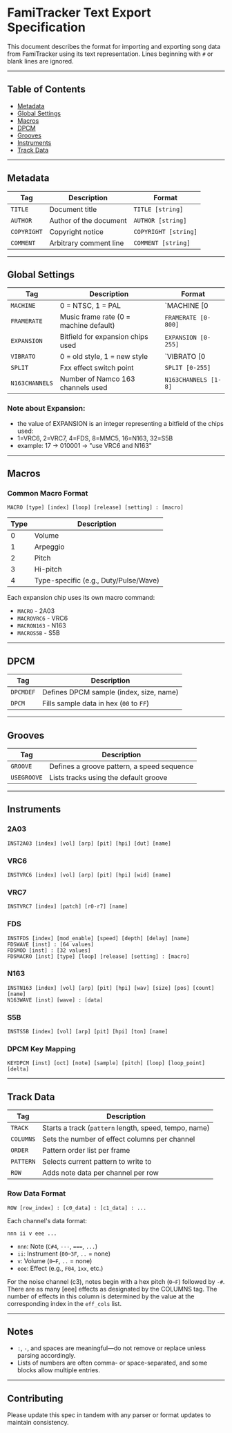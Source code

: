 # FamiTracker Text Export Specification
This document describes the format for importing and exporting song data from FamiTracker using its text representation. Lines beginning with `#` or blank lines are ignored.

---

## Table of Contents

- [Metadata](#metadata)
- [Global Settings](#global-settings)
- [Macros](#macros)
- [DPCM](#dpcm)
- [Grooves](#grooves)
- [Instruments](#instruments)
- [Track Data](#track-data)

---

## Metadata

| Tag         | Description             | Format               |
|-------------|-------------------------|----------------------|
| `TITLE`     | Document title          | `TITLE [string]`     |
| `AUTHOR`    | Author of the document  | `AUTHOR [string]`    |
| `COPYRIGHT` | Copyright notice        | `COPYRIGHT [string]` |
| `COMMENT`   | Arbitrary comment line  | `COMMENT [string]`   |

---

## Global Settings

| Tag          | Description                                  | Format |
|---------------|----------------------------------------------|--------|
| `MACHINE`     | 0 = NTSC, 1 = PAL                            | `MACHINE [0|1]` |
| `FRAMERATE`   | Music frame rate (0 = machine default)       | `FRAMERATE [0-800]` |
| `EXPANSION`   | Bitfield for expansion chips used            | `EXPANSION [0-255]` |
| `VIBRATO`     | 0 = old style, 1 = new style                 | `VIBRATO [0|1]` |
| `SPLIT`       | Fxx effect switch point                      | `SPLIT [0-255]` |
| `N163CHANNELS`| Number of Namco 163 channels used            | `N163CHANNELS [1-8]` |

### Note about Expansion:
- the value of EXPANSION is an integer representing a bitfield of the chips used:
- 1=VRC6, 2=VRC7, 4=FDS, 8=MMC5, 16=N163, 32=S5B
- example: 17 -> 010001 -> "use VRC6 and N163"

---

## Macros

### Common Macro Format

```plaintext
MACRO [type] [index] [loop] [release] [setting] : [macro]
```

| Type     | Description       |
|----------|-------------------|
| 0        | Volume            |
| 1        | Arpeggio          |
| 2        | Pitch             |
| 3        | Hi-pitch          |
| 4        | Type-specific (e.g., Duty/Pulse/Wave) |

Each expansion chip uses its own macro command:

- `MACRO` - 2A03
- `MACROVRC6` - VRC6
- `MACRON163` - N163
- `MACROS5B` - S5B

---

## DPCM

| Tag        | Description |
|------------|-------------|
| `DPCMDEF`  | Defines DPCM sample (index, size, name) |
| `DPCM`     | Fills sample data in hex (`00` to `FF`) |

---

## Grooves

| Tag        | Description |
|------------|-------------|
| `GROOVE`   | Defines a groove pattern, a speed sequence |
| `USEGROOVE`| Lists tracks using the default groove      |

---

## Instruments

### 2A03

```plaintext
INST2A03 [index] [vol] [arp] [pit] [hpi] [dut] [name]
```

### VRC6

```plaintext
INSTVRC6 [index] [vol] [arp] [pit] [hpi] [wid] [name]
```

### VRC7

```plaintext
INSTVRC7 [index] [patch] [r0-r7] [name]
```

### FDS

```plaintext
INSTFDS [index] [mod_enable] [speed] [depth] [delay] [name]
FDSWAVE [inst] : [64 values]
FDSMOD [inst] : [32 values]
FDSMACRO [inst] [type] [loop] [release] [setting] : [macro]
```

### N163

```plaintext
INSTN163 [index] [vol] [arp] [pit] [hpi] [wav] [size] [pos] [count] [name]
N163WAVE [inst] [wave] : [data]
```

### S5B

```plaintext
INSTS5B [index] [vol] [arp] [pit] [hpi] [ton] [name]
```

### DPCM Key Mapping

```plaintext
KEYDPCM [inst] [oct] [note] [sample] [pitch] [loop] [loop_point] [delta]
```

---

## Track Data

| Tag       | Description |
|-----------|-------------|
| `TRACK`   | Starts a track (`pattern` length, speed, tempo, name) |
| `COLUMNS` | Sets the number of effect columns per channel         |
| `ORDER`   | Pattern order list per frame                          |
| `PATTERN` | Selects current pattern to write to                   |
| `ROW`     | Adds note data per channel per row                   |

### Row Data Format

```plaintext
ROW [row_index] : [c0_data] : [c1_data] : ...
```

Each channel's data format:

```
nnn ii v eee ...
```

- `nnn`: Note (`C#4`, `---`, `===`, `...`)
- `ii`: Instrument (`00`–`3F`, `..` = none)
- `v`: Volume (`0`–`F`, `..` = none)
- `eee`: Effect (e.g., `F04`, `1xx`, etc.)

For the noise channel (c3), notes begin with a hex pitch (`0`–`F`) followed by `-#`.
There are as many [eee] effects as designated by the COLUMNS tag.
The number of effects in this column is determined by the value at the corresponding index in the `eff_cols` list.

---

## Notes

- `:`, `-`, and spaces are meaningful—do not remove or replace unless parsing accordingly.
- Lists of numbers are often comma- or space-separated, and some blocks allow multiple entries.

---

## Contributing

Please update this spec in tandem with any parser or format updates to maintain consistency.

```


